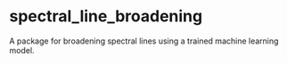 # spectral_line_broadening
A package for broadening spectral lines using a trained machine learning model. 
